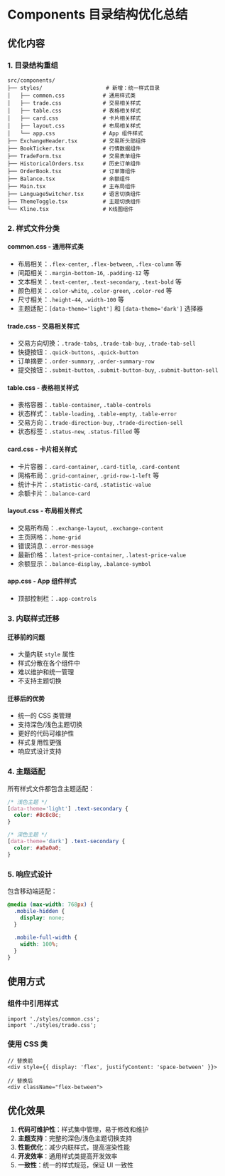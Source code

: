 # Components 目录结构优化总结

## 优化内容

### 1. 目录结构重组
```
src/components/
├── styles/                    # 新增：统一样式目录
│   ├── common.css            # 通用样式类
│   ├── trade.css             # 交易相关样式
│   ├── table.css             # 表格相关样式
│   ├── card.css              # 卡片相关样式
│   ├── layout.css            # 布局相关样式
│   └── app.css               # App 组件样式
├── ExchangeHeader.tsx        # 交易所头部组件
├── BookTicker.tsx            # 行情数据组件
├── TradeForm.tsx             # 交易表单组件
├── HistoricalOrders.tsx      # 历史订单组件
├── OrderBook.tsx             # 订单簿组件
├── Balance.tsx               # 余额组件
├── Main.tsx                  # 主布局组件
├── LanguageSwitcher.tsx      # 语言切换组件
├── ThemeToggle.tsx           # 主题切换组件
└── Kline.tsx                 # K线图组件
```

### 2. 样式文件分类

#### common.css - 通用样式类
- 布局相关：`.flex-center`, `.flex-between`, `.flex-column` 等
- 间距相关：`.margin-bottom-16`, `.padding-12` 等
- 文本相关：`.text-center`, `.text-secondary`, `.text-bold` 等
- 颜色相关：`.color-white`, `.color-green`, `.color-red` 等
- 尺寸相关：`.height-44`, `.width-100` 等
- 主题适配：`[data-theme='light']` 和 `[data-theme='dark']` 选择器

#### trade.css - 交易相关样式
- 交易方向切换：`.trade-tabs`, `.trade-tab-buy`, `.trade-tab-sell`
- 快捷按钮：`.quick-buttons`, `.quick-button`
- 订单摘要：`.order-summary`, `.order-summary-row`
- 提交按钮：`.submit-button`, `.submit-button-buy`, `.submit-button-sell`

#### table.css - 表格相关样式
- 表格容器：`.table-container`, `.table-controls`
- 状态样式：`.table-loading`, `.table-empty`, `.table-error`
- 交易方向：`.trade-direction-buy`, `.trade-direction-sell`
- 状态标签：`.status-new`, `.status-filled` 等

#### card.css - 卡片相关样式
- 卡片容器：`.card-container`, `.card-title`, `.card-content`
- 网格布局：`.grid-container`, `.grid-row-1-left` 等
- 统计卡片：`.statistic-card`, `.statistic-value`
- 余额卡片：`.balance-card`

#### layout.css - 布局相关样式
- 交易所布局：`.exchange-layout`, `.exchange-content`
- 主页网格：`.home-grid`
- 错误消息：`.error-message`
- 最新价格：`.latest-price-container`, `.latest-price-value`
- 余额显示：`.balance-display`, `.balance-symbol`

#### app.css - App 组件样式
- 顶部控制栏：`.app-controls`

### 3. 内联样式迁移

#### 迁移前的问题
- 大量内联 `style` 属性
- 样式分散在各个组件中
- 难以维护和统一管理
- 不支持主题切换

#### 迁移后的优势
- 统一的 CSS 类管理
- 支持深色/浅色主题切换
- 更好的代码可维护性
- 样式复用性更强
- 响应式设计支持

### 4. 主题适配

所有样式文件都包含主题适配：
```css
/* 浅色主题 */
[data-theme='light'] .text-secondary {
  color: #8c8c8c;
}

/* 深色主题 */
[data-theme='dark'] .text-secondary {
  color: #a0a0a0;
}
```

### 5. 响应式设计

包含移动端适配：
```css
@media (max-width: 768px) {
  .mobile-hidden {
    display: none;
  }
  
  .mobile-full-width {
    width: 100%;
  }
}
```

## 使用方式

### 组件中引用样式
```tsx
import './styles/common.css';
import './styles/trade.css';
```

### 使用 CSS 类
```tsx
// 替换前
<div style={{ display: 'flex', justifyContent: 'space-between' }}>

// 替换后
<div className="flex-between">
```

## 优化效果

1. **代码可维护性**：样式集中管理，易于修改和维护
2. **主题支持**：完整的深色/浅色主题切换支持
3. **性能优化**：减少内联样式，提高渲染性能
4. **开发效率**：通用样式类提高开发效率
5. **一致性**：统一的样式规范，保证 UI 一致性
